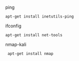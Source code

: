 ping

```
apt-get install inetutils-ping
```

ifconfig 

```
apt-get install net-tools 
```

nmap-kali

```
 apt-get install nmap
```

